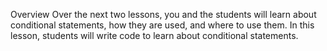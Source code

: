 Overview
Over the next two lessons, you and the students will learn about conditional statements, how they are used, and where to use them. In this lesson, students will write code to learn about conditional statements.
